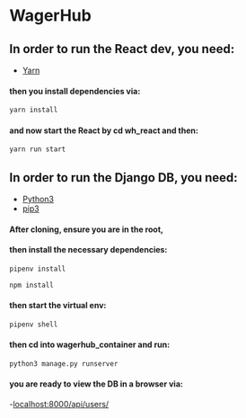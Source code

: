 # WagerHub

## In order to run the React dev, you need:

- [Yarn](https://classic.yarnpkg.com/en/docs/getting-started/)

#### then you install dependencies via:

```sh
yarn install
```

#### and now start the React by cd wh_react and then:

```sh
yarn run start
```

## In order to run the Django DB, you need:

- [Python3](https://www.python.org/downloads/)
- [pip3](https://pypi.org/project/pip/)

#### After cloning, ensure you are in the root,

#### then install the necessary dependencies:

```sh
pipenv install
```

```sh
npm install
```

#### then start the virtual env:

```sh
pipenv shell
```

#### then cd into wagerhub_container and run:

```sh
python3 manage.py runserver
```

#### you are ready to view the DB in a browser via:

-[localhost:8000/api/users/](http://localhost:8000/api/users/)
